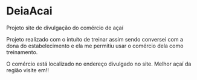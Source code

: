 # DeiaAcai
Projeto site de divulgação do comércio de açaí

Projeto realizado com o intuíto de treinar assim sendo conversei com a dona do estabelecimento e ela me permitiu usar o comércio dela como treinamento.

O comércio está localizado no endereço divulgado no site. Melhor açaí da região visite em!!
